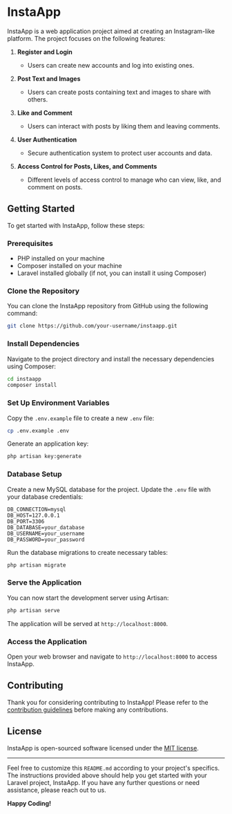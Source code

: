 # InstaApp

InstaApp is a web application project aimed at creating an Instagram-like platform. The project focuses on the following features:

1. **Register and Login**
   - Users can create new accounts and log into existing ones.

2. **Post Text and Images**
   - Users can create posts containing text and images to share with others.

3. **Like and Comment**
   - Users can interact with posts by liking them and leaving comments.

4. **User Authentication**
   - Secure authentication system to protect user accounts and data.

5. **Access Control for Posts, Likes, and Comments**
   - Different levels of access control to manage who can view, like, and comment on posts.

## Getting Started

To get started with InstaApp, follow these steps:

### Prerequisites

- PHP installed on your machine
- Composer installed on your machine
- Laravel installed globally (if not, you can install it using Composer)

### Clone the Repository

You can clone the InstaApp repository from GitHub using the following command:

```bash
git clone https://github.com/your-username/instaapp.git
```

### Install Dependencies

Navigate to the project directory and install the necessary dependencies using Composer:

```bash
cd instaapp
composer install
```

### Set Up Environment Variables

Copy the `.env.example` file to create a new `.env` file:

```bash
cp .env.example .env
```

Generate an application key:

```bash
php artisan key:generate
```

### Database Setup

Create a new MySQL database for the project. Update the `.env` file with your database credentials:

```
DB_CONNECTION=mysql
DB_HOST=127.0.0.1
DB_PORT=3306
DB_DATABASE=your_database
DB_USERNAME=your_username
DB_PASSWORD=your_password
```

Run the database migrations to create necessary tables:

```bash
php artisan migrate
```

### Serve the Application

You can now start the development server using Artisan:

```bash
php artisan serve
```

The application will be served at `http://localhost:8000`.

### Access the Application

Open your web browser and navigate to `http://localhost:8000` to access InstaApp.

## Contributing

Thank you for considering contributing to InstaApp! Please refer to the [contribution guidelines](https://github.com/your-username/instaapp/blob/main/CONTRIBUTING.md) before making any contributions.

## License

InstaApp is open-sourced software licensed under the [MIT license](https://opensource.org/licenses/MIT).

---

Feel free to customize this `README.md` according to your project's specifics. The instructions provided above should help you get started with your Laravel project, InstaApp. If you have any further questions or need assistance, please reach out to us.

**Happy Coding!**
